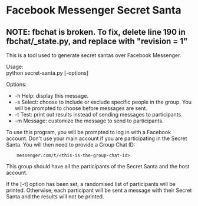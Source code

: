 # Facebook Messenger Secret Santa

## NOTE: fbchat is broken. To fix, delete line 190 in fbchat/_state.py, and replace with "revision = 1"


This is a tool used to generate secret santas over Facebook Messenger.

Usage:          
python secret-santa.py [-options]

Options:
* -h            Help: display this message.
* -s              Select: choose to include or exclude specific people in the group.
                You will be prompted to choose before messages are sent.
* -t              Test: print out results instead of sending messages to participants.
* -m              Message: customize the message to send to participants.

To use this program, you will be prompted to log in with a Facebook account. Don't use your main account if you are participating in the Secret Santa. You will then need to provide a Group Chat ID:
        
        messenger.com/t/<this-is-the-group-chat-id>
This group should have all the participants of the Secret Santa and the host account.

If the [-t] option has been set, a randomised list of participants will be printed. Otherwise, each participant will be sent a message with their Secret Santa and the results will not be printed.

